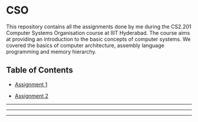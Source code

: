 # CSO

This repository contains all the assignments done by me during the CS2.201 Computer Systems Organisation course at IIIT Hyderabad. The course aims at providing an introduction to the basic concepts of computer systems. We covered the basics of computer architecture, assembly language programming and memory hierarchy.

## Table of Contents

- [Assignment 1](./Assignment_1)

- [Assignment 2](./Assignment_2)

<hr>
<hr>
<hr>
